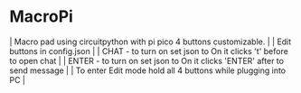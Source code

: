 # MacroPi
| Macro pad using circuitpython with pi pico 4 buttons customizable. |
| Edit buttons in config.json |
| CHAT - to turn on set json to On it clicks 't' before to open chat |
| ENTER - to turn on set json to On it clicks 'ENTER' after to send message |
| To enter Edit mode hold all 4 buttons while plugging into PC |

